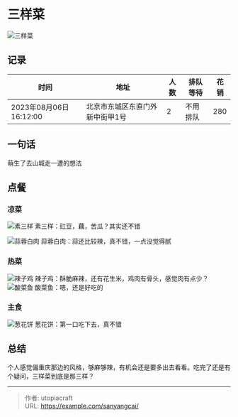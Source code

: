 # 三样菜


<!--more-->
![三样菜](三样菜.jpg)

## 记录
| 时间                   | 地址                            | 人数 | 排队等待 | 花销 |
| ---------------------- | ------------------------------- | ---- | -------- | ---- |
| 2023年08月06日16:12:00 | 北京市东城区东直门外新中街甲1号 | 2    | 不用排队 | 280  |

## 一句话
萌生了去山城走一遭的想法

## 点餐
### 凉菜

![素三样](素三样.jpg)
素三样：豇豆，藕，苦瓜？其实还不错

![蒜蓉白肉](蒜蓉白肉.jpg)
蒜蓉白肉：蒜还比较辣，真不错，一点没觉得腻

### 热菜

![辣子鸡](三样菜辣子鸡.jpg)
辣子鸡：酥脆麻辣，还有花生米，鸡肉有骨头，感觉肉有点少？
![酸菜鱼](酸菜鱼.jpg)
酸菜鱼：嗯，还是好吃的

### 主食

![葱花饼](葱花饼.jpg)
葱花饼：第一口吃下去，真不错

## 总结
个人感觉偏重庆那边的风格，够麻够辣，有机会还是要多出去看看。吃完了还是有个疑问，三样菜到底是那三样？



---

> 作者: utopiacraft  
> URL: https://example.com/sanyangcai/  

